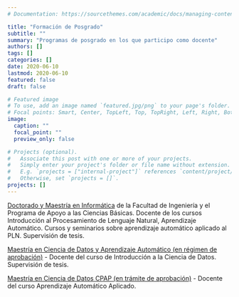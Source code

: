```yaml
---
# Documentation: https://sourcethemes.com/academic/docs/managing-content/

title: "Formación de Posgrado"
subtitle: ""
summary: "Programas de posgrado en los que participo como docente"
authors: []
tags: []
categories: []
date: 2020-06-10
lastmod: 2020-06-10
featured: false
draft: false

# Featured image
# To use, add an image named `featured.jpg/png` to your page's folder.
# Focal points: Smart, Center, TopLeft, Top, TopRight, Left, Right, BottomLeft, Bottom, BottomRight.
image:
  caption: ""
  focal_point: ""
  preview_only: false

# Projects (optional).
#   Associate this post with one or more of your projects.
#   Simply enter your project's folder or file name without extension.
#   E.g. `projects = ["internal-project"]` references `content/project/deep-learning/index.md`.
#   Otherwise, set `projects = []`.
projects: []
---
```


[Doctorado y Maestría en Informática](http://www.pedeciba.edu.uy/informatica/indice.php) de la Facultad de Ingeniería y el Programa de Apoyo a las Ciencias Básicas. Docente de los cursos Introducción al Procesamiento de Lenguaje Natural,
Aprendizaje Automático. Cursos y seminarios sobre aprendizaje automático aplicado al PLN. Supervisión de tesis. 

[Maestría en Ciencia de Datos y Aprendizaje Automático (en régimen de aprobación)](https://www.fing.edu.uy/maestria-ciencia-de-datos/) - Docente del curso de Introducción a la Ciencia de Datos. Supervisión de tesis. 

[Maestría en Ciencia de Datos CPAP (en trámite de aprobación)](https://www.fing.edu.uy/cpap/carreras/maestria-en-ciencia-de-datos-en-tramite-de-aprobacion) - Docente del curso Aprendizaje Automático Aplicado. 
